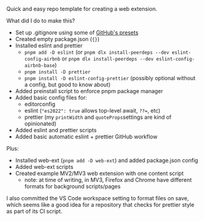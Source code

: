 Quick and easy repo template for creating a web extension.

What did I do to make this?

- Set up .gitignore using some of [GitHub's presets](https://github.com/github/gitignore)
- Created empty package.json (`{}`)
- Installed eslint and prettier
  - `pnpm add -D eslint` (or `pnpm dlx install-peerdeps --dev eslint-config-airbnb` or `pnpm dlx install-peerdeps --dev eslint-config-airbnb-base`)
  - `pnpm install -D prettier`
  - `pnpm install -D eslint-config-prettier` (possibly optional without a config, but good to know about)
- Added preinstall script to enforce pnpm package manager
- Added basic config files for:
  - editorconfig
  - eslint (`"es2022": true` allows top-level await, `??=`, etc)
  - prettier (my `printWidth` and `quoteProps`settings are kind of opinionated)
- Added eslint and prettier scripts
- Added basic automatic eslint + prettier GitHub workflow

Plus:

- Installed web-ext (`pnpm add -D web-ext`) and added package.json config
- Added web-ext scripts
- Created example MV2/MV3 web extension with one content script
  - note: at time of writing, in MV3, Firefox and Chrome have different formats for background scripts/pages

I also committed the VS Code workspace setting to format files on save, which seems like a good idea for a repository that checks for prettier style as part of its CI script.

